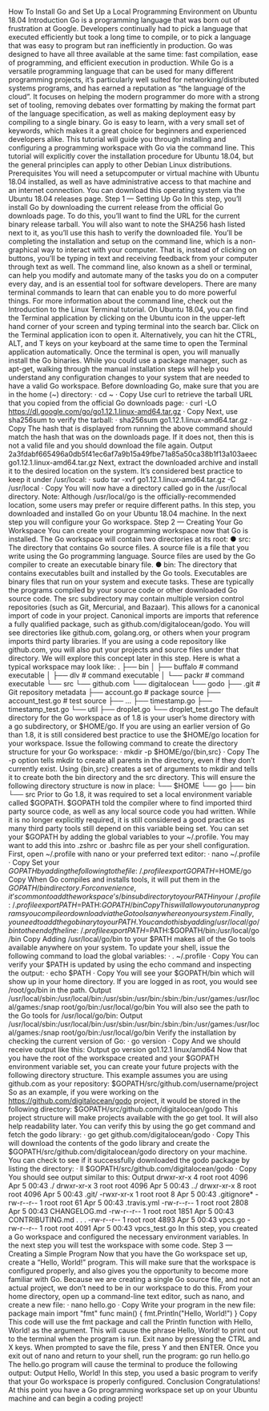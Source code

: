 How To Install Go and Set Up a Local
Programming Environment on Ubuntu 18.04
Introduction
Go is a programming language that was born out of frustration at Google. Developers
continually had to pick a language that executed efficiently but took a long time to
compile, or to pick a language that was easy to program but ran inefficiently in
production. Go was designed to have all three available at the same time: fast
compilation, ease of programming, and efficient execution in production.
While Go is a versatile programming language that can be used for many different
programming projects, it’s particularly well suited for networking/distributed systems
programs, and has earned a reputation as “the language of the cloud”. It focuses on
helping the modern programmer do more with a strong set of tooling, removing debates
over formatting by making the format part of the language specification, as well as
making deployment easy by compiling to a single binary. Go is easy to learn, with a very
small set of keywords, which makes it a great choice for beginners and experienced
developers alike.
This tutorial will guide you through installing and configuring a programming workspace
with Go via the command line. This tutorial will explicitly cover the installation procedure
for Ubuntu 18.04, but the general principles can apply to other Debian Linux
distributions.
Prerequisites
You will need a setupcomputer or virtual machine with Ubuntu 18.04 installed, as well as
have administrative access to that machine and an internet connection. You can
download this operating system via the Ubuntu 18.04 releases page.
Step 1 — Setting Up Go
In this step, you’ll install Go by downloading the current release from the official Go
downloads page.
To do this, you’ll want to find the URL for the current binary release tarball. You will also
want to note the SHA256 hash listed next to it, as you’ll use this hash to verify the
downloaded file.
You’ll be completing the installation and setup on the command line, which is a
non-graphical way to interact with your computer. That is, instead of clicking on buttons,
you’ll be typing in text and receiving feedback from your computer through text as well.
The command line, also known as a shell or terminal, can help you modify and
automate many of the tasks you do on a computer every day, and is an essential tool for
software developers. There are many terminal commands to learn that can enable you
to do more powerful things. For more information about the command line, check out
the Introduction to the Linux Terminal tutorial.
On Ubuntu 18.04, you can find the Terminal application by clicking on the Ubuntu icon in
the upper-left hand corner of your screen and typing terminal into the search bar. Click
on the Terminal application icon to open it. Alternatively, you can hit the CTRL, ALT, and T
keys on your keyboard at the same time to open the Terminal application automatically.
Once the terminal is open, you will manually install the Go binaries. While you could use
a package manager, such as apt-get, walking through the manual installation steps will
help you understand any configuration changes to your system that are needed to have
a valid Go workspace.
Before downloading Go, make sure that you are in the home (~) directory:
· cd ~
·
Copy
Use curl to retrieve the tarball URL that you copied from the official Go downloads
page:
· curl -LO https://dl.google.com/go/go1.12.1.linux-amd64.tar.gz
·
Copy
Next, use sha256sum to verify the tarball:
· sha256sum go1.12.1.linux-amd64.tar.gz
·
Copy
The hash that is displayed from running the above command should match the hash
that was on the downloads page. If it does not, then this is not a valid file and you
should download the file again.
Output
2a3fdabf665496a0db5f41ec6af7a9b15a49fbe71a85a50ca38b1f13a103aeec go1.12.1.linux-amd64.tar.gz
Next, extract the downloaded archive and install it to the desired location on the system.
It’s considered best practice to keep it under /usr/local:
· sudo tar -xvf go1.12.1.linux-amd64.tar.gz -C /usr/local
·
Copy
You will now have a directory called go in the /usr/local directory.
Note: Although /usr/local/go is the officially-recommended location, some users may
prefer or require different paths.
In this step, you downloaded and installed Go on your Ubuntu 18.04 machine. In the
next step you will configure your Go workspace.
Step 2 — Creating Your Go Workspace
You can create your programming workspace now that Go is installed. The Go
workspace will contain two directories at its root:
● src: The directory that contains Go source files. A source file is a file that you
write using the Go programming language. Source files are used by the Go
compiler to create an executable binary file.
● bin: The directory that contains executables built and installed by the Go tools.
Executables are binary files that run on your system and execute tasks. These
are typically the programs compiled by your source code or other downloaded
Go source code.
The src subdirectory may contain multiple version control repositories (such as Git,
Mercurial, and Bazaar). This allows for a canonical import of code in your project.
Canonical imports are imports that reference a fully qualified package, such as
github.com/digitalocean/godo.
You will see directories like github.com, golang.org, or others when your program
imports third party libraries. If you are using a code repository like github.com, you will
also put your projects and source files under that directory. We will explore this concept
later in this step.
Here is what a typical workspace may look like:
.
├── bin
│ ├── buffalo # command executable
│ ├── dlv # command executable
│ └── packr # command executable
└── src
└── github.com
└── digitalocean
└── godo
├── .git # Git repository metadata
├── account.go # package source
├── account_test.go # test source
├── ...
├── timestamp.go
├── timestamp_test.go
└── util
├── droplet.go
└── droplet_test.go
The default directory for the Go workspace as of 1.8 is your user’s home directory with a
go subdirectory, or $HOME/go. If you are using an earlier version of Go than 1.8, it is still
considered best practice to use the $HOME/go location for your workspace.
Issue the following command to create the directory structure for your Go workspace:
· mkdir -p $HOME/go/{bin,src}
·
Copy
The -p option tells mkdir to create all parents in the directory, even if they don’t
currently exist. Using {bin,src} creates a set of arguments to mkdir and tells it to
create both the bin directory and the src directory.
This will ensure the following directory structure is now in place:
└── $HOME
└── go
├── bin
└── src
Prior to Go 1.8, it was required to set a local environment variable called $GOPATH.
$GOPATH told the compiler where to find imported third party source code, as well as any
local source code you had written. While it is no longer explicitly required, it is still
considered a good practice as many third party tools still depend on this variable being
set.
You can set your $GOPATH by adding the global variables to your ~/.profile. You may
want to add this into .zshrc or .bashrc file as per your shell configuration.
First, open ~/.profile with nano or your preferred text editor:
· nano ~/.profile
·
Copy
Set your $GOPATH by adding the following to the file:
~/.profile
export GOPATH=$HOME/go
Copy
When Go compiles and installs tools, it will put them in the $GOPATH/bin directory. For
convenience, it’s common to add the workspace’s /bin subdirectory to your PATH in
your ~/.profile:
~/.profile
export PATH=$PATH:$GOPATH/bin
Copy
This will allow you to run any programs you compile or download via the Go tools
anywhere on your system.
Finally, you need to add the go binary to your PATH. You can do this by adding
/usr/local/go/bin to the end of the line:
~/.profile
export PATH=$PATH:$GOPATH/bin:/usr/local/go/bin
Copy
Adding /usr/local/go/bin to your $PATH makes all of the Go tools available anywhere
on your system.
To update your shell, issue the following command to load the global variables:
· . ~/.profile
·
Copy
You can verify your $PATH is updated by using the echo command and inspecting the
output:
· echo $PATH
·
Copy
You will see your $GOPATH/bin which will show up in your home directory. If you are
logged in as root, you would see /root/go/bin in the path.
Output
/usr/local/sbin:/usr/local/bin:/usr/sbin:/usr/bin:/sbin:/bin:/usr/games:/usr/local/games:/snap
root/go/bin:/usr/local/go/bin
You will also see the path to the Go tools for /usr/local/go/bin:
Output
/usr/local/sbin:/usr/local/bin:/usr/sbin:/usr/bin:/sbin:/bin:/usr/games:/usr/local/games:/snap
root/go/bin:/usr/local/go/bin
Verify the installation by checking the current version of Go:
· go version
·
Copy
And we should receive output like this:
Output
go version go1.12.1 linux/amd64
Now that you have the root of the workspace created and your $GOPATH environment
variable set, you can create your future projects with the following directory structure.
This example assumes you are using github.com as your repository:
$GOPATH/src/github.com/username/project
So as an example, if you were working on the
https://github.com/digitalocean/godo project, it would be stored in the following
directory:
$GOPATH/src/github.com/digitalocean/godo
This project structure will make projects available with the go get tool. It will also help
readability later. You can verify this by using the go get command and fetch the godo
library:
· go get github.com/digitalocean/godo
·
Copy
This will download the contents of the godo library and create the
$GOPATH/src/github.com/digitalocean/godo directory on your machine.
You can check to see if it successfully downloaded the godo package by listing the
directory:
· ll $GOPATH/src/github.com/digitalocean/godo
·
Copy
You should see output similar to this:
Output
drwxr-xr-x 4 root root 4096 Apr 5 00:43 ./
drwxr-xr-x 3 root root 4096 Apr 5 00:43 ../
drwxr-xr-x 8 root root 4096 Apr 5 00:43 .git/
-rwxr-xr-x 1 root root 8 Apr 5 00:43 .gitignore*
-rw-r--r-- 1 root root 61 Apr 5 00:43 .travis.yml
-rw-r--r-- 1 root root 2808 Apr 5 00:43 CHANGELOG.md
-rw-r--r-- 1 root root 1851 Apr 5 00:43 CONTRIBUTING.md
.
.
.
-rw-r--r-- 1 root root 4893 Apr 5 00:43 vpcs.go
-rw-r--r-- 1 root root 4091 Apr 5 00:43 vpcs_test.go
In this step, you created a Go workspace and configured the necessary environment
variables. In the next step you will test the workspace with some code.
Step 3 — Creating a Simple Program
Now that you have the Go workspace set up, create a “Hello, World!” program. This will
make sure that the workspace is configured properly, and also gives you the opportunity
to become more familiar with Go. Because we are creating a single Go source file, and
not an actual project, we don’t need to be in our workspace to do this.
From your home directory, open up a command-line text editor, such as nano, and
create a new file:
· nano hello.go
·
Copy
Write your program in the new file:
package main
import "fmt"
func main() {
fmt.Println("Hello, World!")
}
Copy
This code will use the fmt package and call the Println function with Hello, World!
as the argument. This will cause the phrase Hello, World! to print out to the terminal
when the program is run.
Exit nano by pressing the CTRL and X keys. When prompted to save the file, press Y and
then ENTER.
Once you exit out of nano and return to your shell, run the program:
go run hello.go
The hello.go program will cause the terminal to produce the following output:
Output
Hello, World!
In this step, you used a basic program to verify that your Go workspace is properly
configured.
Conclusion
Congratulations! At this point you have a Go programming workspace set up on your
Ubuntu machine and can begin a coding project!